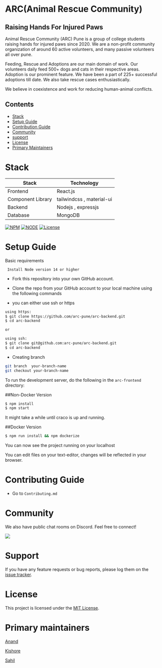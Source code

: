 # ARC(Animal Rescue Community)

## Raising Hands For Injured Paws

Animal Rescue Community (ARC) Pune is a group of college students raising hands for injured paws since 2020. We are a non-profit community organization of around 60 active volunteers, and many passive volunteers all over pune. 

Feeding, Rescue and Adoptions are our main domain of work. Our volunteers daily feed 500+ dogs and cats in their respective areas. Adoption is our prominent feature. We have been a part of 225+ successful adoptions till date. We also take rescue cases enthusiastically.

We believe in coexistence and work for reducing human-animal conflicts.

## Contents

- [Stack](#stack)
- [Setup Guide](#setup-Guide)
- [Contribution Guide](#contribution-guide)
- [Community](#community)
- [support](#support)
- [License](#license)
- [Primary Maintainers](#primary-maintainers)

# Stack
| Stack    | Technology |
| ---      | ---       |
| Frontend | React.js         |
| Component Library    | tailwindcss , material-ui        | 
| Backend     | Nodejs , expressjs |
| Database     |  MongoDB |

[![NPM](https://img.shields.io/static/v1?label=npm&message=7.23&color=blue)](https://shields.io/)
[![NODE](https://img.shields.io/static/v1?label=node&message=14.17.6&color=success)](https://shields.io/)
[![License](https://img.shields.io/badge/license-MIT-green.svg)](https://shields.io/)


# Setup Guide

Basic requirements
``` 
 Install Node version 14 or higher
```

- Fork this repository into your own GitHub account.
- Clone the repo from your GitHub account to your local machine using the following commands

- you can either  use ssh or https

```bash
using https:
$ git clone https://github.com/arc-pune/arc-backend.git
$ cd arc-backend

or

using ssh:
$ git clone git@github.com:arc-pune/arc-backend.git
$ cd arc-backend
```

- Creating  branch  
``` bash 
git branch  your-branch-name
git checkout your-branch-name
```
To run the development server, do the following in the `arc-frontend` directory:

##Non-Docker Version
```bash
$ npm install
$ npm start
```
It might take a while until craco is up and running.

##Docker Version

```bash
$ npm run install && npm dockerize
```

You can now see the project running on your localhost

You can edit files on your text-editor, changes will be reflected in your browser.

# Contributing Guide

- Go to `Contributing.md`


# Community

We also have public chat rooms on Discord. Feel free to connect!

[![](https://img.shields.io/badge/chat-on_Discord-blue.svg?style=for-the-badge&logo=Discord)](https://discord.gg/CyDnCUEW)

# Support

If you have any feature requests or bug reports, please log them on the [issue tracker](https://github.com/arc-pune/arc-front-end/issues/new).

# License

This project is licensed under the [MIT License](LICENSE).

# Primary maintainers

[Anand](https://github.com/AnandDhakane01)

[Kishore](https://github.com/majjikishore007)

[Sahil](https://github.com/agarwalsahil0210)
